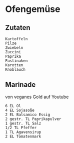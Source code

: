 # Ofengemüse
## Zutaten
    Kartoffeln
    Pilze
    Zwiebeln
    Zuccini
    Paprika
    Pastinaken
    Karotten
    Knoblauch

## Marinade
von veganes Gold auf Youtube

    6 EL Öl
    4 EL Sojasoße
    2 EL Balsamico Essig
    2 gestr. TL Paprikapulver
    1 gestr. TL Salz
    1/2 TL Pfeffer
    1 TL Agavensirup
    2 EL Tomatenmark
